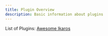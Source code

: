 ```yaml
---
title: Plugin Overview
description: Basic information about plugins
---
```


List of Plugins: [Awesome Ikaros](https://github.com/ikaros-dev/awesome)
